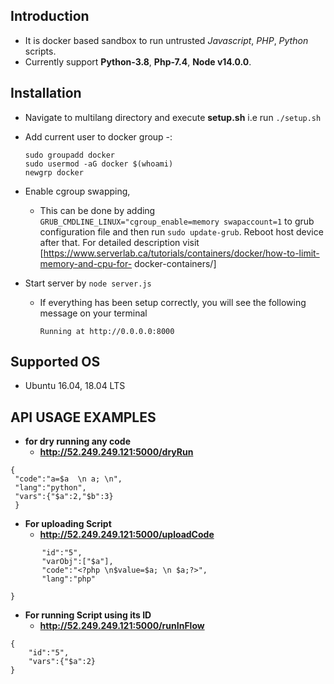 ## Introduction
- It is docker based sandbox to run untrusted *Javascript*, *PHP*, *Python* scripts.
- Currently support **Python-3.8**, **Php-7.4**, **Node v14.0.0**. 

## Installation
* Navigate to multilang directory and execute **setup.sh** i.e run `./setup.sh`
* Add current user to docker group -:
   ```
   sudo groupadd docker
   sudo usermod -aG docker $(whoami) 
   newgrp docker 
   ```
* Enable cgroup swapping,
   - This can be done by adding
 `   GRUB_CMDLINE_LINUX="cgroup_enable=memory swapaccount=1` to grub configuration file
     and then run `sudo update-grub`. 
     Reboot host device after that.
     For detailed description visit [https://www.serverlab.ca/tutorials/containers/docker/how-to-limit-memory-and-cpu-for-  docker-containers/] 
   

* Start server by `node server.js` 
  - If everything has been setup correctly, you will see the following message on your terminal
    ```
    Running at http://0.0.0.0:8000
    ```

## Supported OS
* Ubuntu 16.04, 18.04 LTS

## API USAGE EXAMPLES
* **for dry running any code**
	- **http://52.249.249.121:5000/dryRun**
```
{
 "code":"a=$a  \n a; \n",
 "lang":"python",
 "vars":{"$a":2,"$b":3}
 }
 ```


* **For uploading Script**
	- **http://52.249.249.121:5000/uploadCode**
 ```{
    	"id":"5",
    	"varObj":["$a"],
    	"code":"<?php \n$value=$a; \n $a;?>",
    	"lang":"php"
	
 }
 ```
	

* **For running Script using its ID**
	- **http://52.249.249.121:5000/runInFlow**
```
{
    "id":"5",
    "vars":{"$a":2}	
}
```
